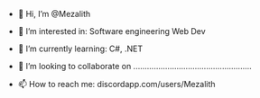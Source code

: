 - 👋 Hi, I’m @Mezalith
- 👀 I’m interested in: Software engineering Web Dev

- 🌱 I’m currently learning: C#, .NET
- 💞️ I’m looking to collaborate on ....................................................
- 📫 How to reach me: discordapp.com/users/Mezalith

<!---
Mezalith/Mezalith is a ✨ special ✨ repository because its `README.md` (this file) appears on your GitHub profile.
You can click the Preview link to take a look at your changes.
--->
